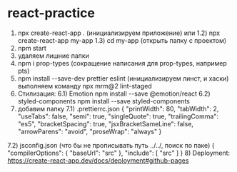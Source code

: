 # react-practice

1) npx create-react-app .     (инициализируем приложение)
     или
 1.2)  npx create-react-app my-app
 1.3) cd my-app       (открыть папку с проектом)
2) npm start
3) удаляем лишние папки
4) npm i prop-types    (сокращение написания для prop-types, например pts)
5) npm install --save-dev prettier eslint       (инициализируем линст, и хаски)
   выполняем команду
   npx mrm@2 lint-staged
6) Стилизация:
  6.1) Emotion
       npm install --save @emotion/react
  6.2) styled-components
       npm install --save styled-components   
7) добавим папку 
  7.1) .prettierrc.json 
        {
          "printWidth": 80,
          "tabWidth": 2,
          "useTabs": false,
          "semi": true,
          "singleQuote": true,
          "trailingComma": "es5",
          "bracketSpacing": true,
          "jsxBracketSameLine": false,
          "arrowParens": "avoid",
          "proseWrap": "always"
        }
  
  7.2) jsconfig.json            (что бы не прописывать путь ../../, поиск по паке)
            {
              "compilerOptions": {
                    "baseUrl": "src"
                },
                "include": [
                    "src"
                ]
            }
8) Deployment:
   https://create-react-app.dev/docs/deployment#github-pages
